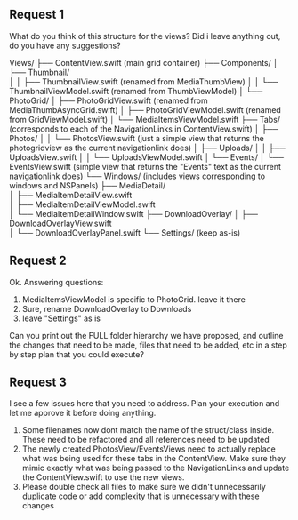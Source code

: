 ## Request 1

What do you think of this structure for the views?
Did i leave anything out, do you have any suggestions?

Views/
├── ContentView.swift (main grid container)
├── Components/
│   ├── Thumbnail/                                          
│   │   ├── ThumbnailView.swift (renamed from MediaThumbView)
│   │   └── ThumbnailViewModel.swift (renamed from ThumbViewModel)
│   └── PhotoGrid/
│       ├── PhotoGridView.swift (renamed from MediaThumbAsyncGrid.swift)
│       ├── PhotoGridViewModel.swift (renamed from GridViewModel.swift)
│       └── MediaItemsViewModel.swift
├── Tabs/ (corresponds to each of the NavigationLinks in ContentView.swift)
│   ├── Photos/
│   │   └── PhotosView.swift (just a simple view that returns the photogridview as the current navigationlink does)
│   ├── Uploads/
│   │   ├── UploadsView.swift
│   │   └── UploadsViewModel.swift
│   └── Events/
│       └── EventsView.swift (simple view that returns the "Events" text as the current navigationlink does)
└── Windows/ (includes views corresponding to windows and NSPanels)
    ├── MediaDetail/                                               
    │   ├── MediaItemDetailView.swift                              
    │   ├── MediaItemDetailViewModel.swift                         
    │   └── MediaItemDetailWindow.swift 
    ├── DownloadOverlay/
    │   ├── DownloadOverlayView.swift                              
    │   └── DownloadOverlayPanel.swift
    └── Settings/ (keep as-is)

## Request 2

Ok. Answering questions:
1. MediaItemsViewModel is specific to PhotoGrid. leave it there
2. Sure, rename DownloadOverlay to Downloads
3. leave "Settings" as is

Can you print out the FULL folder hierarchy we have proposed, and outline the changes that need to be made, files that need to be added, etc in a step by step plan that you could execute?

## Request 3

I see a few issues here that you need to address. Plan your execution and let me approve it before doing anything.
1. Some filenames now dont match the name of the struct/class inside. These need to be refactored and all references need to be updated
2. The newly created PhotosView/EventsViews need to actually replace what was being used for these tabs in the ContentView. Make sure they mimic exactly what was being passed to the NavigationLinks and update the ContentView.swift to use the new views.
3. Please double check all files to make sure we didn't unnecessarily duplicate code or add complexity that is unnecessary with these changes